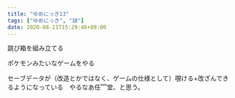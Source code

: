 ```yaml
---
title: "ゆめにっき13"
tags: ["ゆめにっき", "謎"]
date: 2020-08-21T15:29:46+09:00
---
```


跳び箱を組み立てる

ポケモンみたいなゲームをやる

セーブデータが（改造とかではなく、ゲームの仕様として）覗ける+改ざんできるようになっている　やるなあ任﹌堂、と思う。
